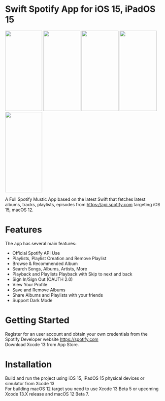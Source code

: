 # Swift Spotify App for iOS 15, iPadOS 15

<div class="row">
<img src="https://user-images.githubusercontent.com/3157579/160372478-113ee5c7-b95d-4845-b334-fb93ecb46038.png" width="120" height="260">
<img src="https://user-images.githubusercontent.com/3157579/160372498-4921ffb9-7682-4f1f-b5e8-0107af021318.png" width="120" height="260">
<img src="https://user-images.githubusercontent.com/3157579/160372527-06ab7e92-7fd1-4853-bae7-119f83303ace.png" width="120" height="260">
<img src="https://user-images.githubusercontent.com/3157579/160372544-90ee4780-c49c-435f-9cbf-e67dd2099508.png" width="120" height="260">
<img src="https://user-images.githubusercontent.com/3157579/160372570-d882f245-5e67-40a0-aa62-ee9b3667b0fd.png" width="120" height="260">
</div>

A Full Spotify Mustic App based on the latest Swift that fetches latest albums, tracks, playlists, episodes from https://api.spotify.com targeting iOS 15, macOS 12.

# Features
The app has several main features:
<ul>
  <li>Official Spotify API Use</li>
<li>Playlists, Playlist Creation and Remove Playlist</li>
<li>Browse & Recommended Album</li>
<li>Search Songs, Albums, Artists, More</li>
<li>Playback and Playlists Playback with Skip to next and back</li>
<li>Sign In/Sign Out (OAUTH 2.0)</li>
<li>View Your Profile</li>
<li>Save and Remove Albums</li>
  <li>Share Albums and Playlists with your friends</li>
  <li>Support Dark Mode</li>
  </ul>


# Getting Started
Register for an user account and obtain your own credentials from the Spotify Developer website  https://spotify.com </br>
Download Xcode 13 from App Store. </br>

# Installation
Build and run the project using iOS 15, iPadOS 15 physical devices or simulator from Xcode 13  </br>
For building macOS 12 target you need to use Xcode 13 Beta 5 or upcoming Xcode 13.X release and macOS 12 Beta 7. </br>
